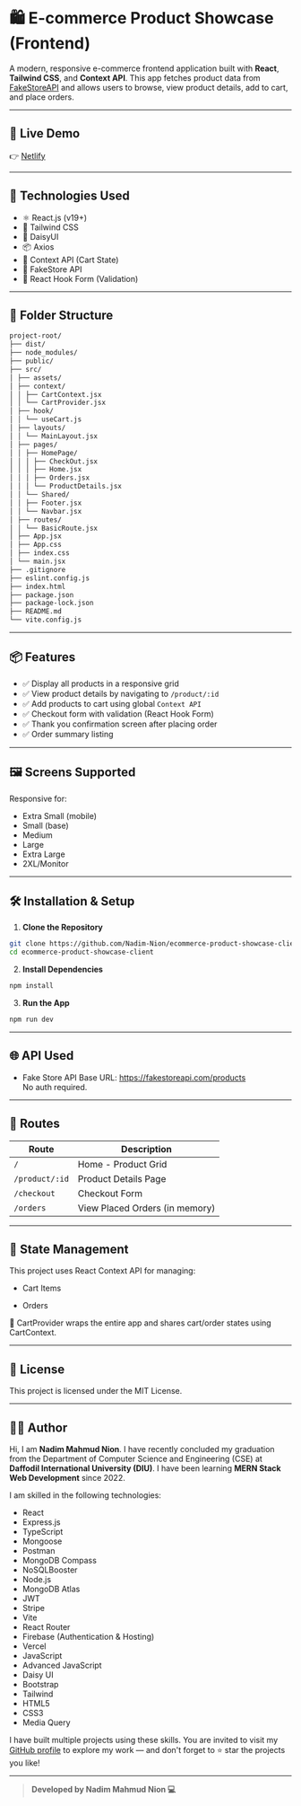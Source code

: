 # 🛍️ E-commerce Product Showcase (Frontend)

A modern, responsive e-commerce frontend application built with **React**, **Tailwind CSS**, and **Context API**. This app fetches product data from [FakeStoreAPI](https://fakestoreapi.com/) and allows users to browse, view product details, add to cart, and place orders.

---

## 🚀 Live Demo

👉 [Netlify](https://your-deployment-url.com)

---

## 🧰 Technologies Used

- ⚛️ React.js (v19+)
- 💨 Tailwind CSS
- 🎨 DaisyUI
- 📦 Axios
- 📂 Context API (Cart State)
- 📡 FakeStore API
- 🧪 React Hook Form (Validation)

---

## 📁 Folder Structure

```bash
project-root/
├── dist/
├── node_modules/
├── public/
├── src/
│ ├── assets/
│ ├── context/
│ │ ├── CartContext.jsx
│ │ └── CartProvider.jsx
│ ├── hook/
│ │ └── useCart.js
│ ├── layouts/
│ │ └── MainLayout.jsx
│ ├── pages/
│ │ ├── HomePage/
│ │ │ ├── CheckOut.jsx
│ │ │ ├── Home.jsx
│ │ │ ├── Orders.jsx
│ │ │ └── ProductDetails.jsx
│ │ └── Shared/
│ │ ├── Footer.jsx
│ │ └── Navbar.jsx
│ ├── routes/
│ │ └── BasicRoute.jsx
│ ├── App.jsx
│ ├── App.css
│ ├── index.css
│ └── main.jsx
├── .gitignore
├── eslint.config.js
├── index.html
├── package.json
├── package-lock.json
├── README.md
└── vite.config.js
```

---

## 📦 Features

- ✅ Display all products in a responsive grid
- ✅ View product details by navigating to `/product/:id`
- ✅ Add products to cart using global `Context API`
- ✅ Checkout form with validation (React Hook Form)
- ✅ Thank you confirmation screen after placing order
- ✅ Order summary listing

---

## 🖼️ Screens Supported

Responsive for:

- Extra Small (mobile)
- Small (base)
- Medium
- Large
- Extra Large
- 2XL/Monitor

---

## 🛠️ Installation & Setup

1. **Clone the Repository**

```bash
git clone https://github.com/Nadim-Nion/ecommerce-product-showcase-client.git
cd ecommerce-product-showcase-client
```

2. **Install Dependencies**

```bash
npm install
```

3. **Run the App**

```bash
npm run dev
```

---

## 🌐 API Used

- Fake Store API
  Base URL: https://fakestoreapi.com/products <br>
  No auth required.

---

## 📌 Routes

| Route          | Description                    |
| -------------- | ------------------------------ |
| `/`            | Home - Product Grid            |
| `/product/:id` | Product Details Page           |
| `/checkout`    | Checkout Form                  |
| `/orders`      | View Placed Orders (in memory) |

---

## 🧠 State Management

This project uses React Context API for managing:

- Cart Items

- Orders

📂 CartProvider wraps the entire app and shares cart/order states using CartContext.

---

## 📝 License

This project is licensed under the MIT License.

---

## 👨‍💻 Author

Hi, I am **Nadim Mahmud Nion**. I have recently concluded my graduation from the Department of Computer Science and Engineering (CSE) at **Daffodil International University (DIU)**. I have been learning **MERN Stack Web Development** since 2022.

I am skilled in the following technologies:

- React
- Express.js
- TypeScript
- Mongoose
- Postman
- MongoDB Compass
- NoSQLBooster
- Node.js
- MongoDB Atlas
- JWT
- Stripe
- Vite
- React Router
- Firebase (Authentication & Hosting)
- Vercel
- JavaScript
- Advanced JavaScript
- Daisy UI
- Bootstrap
- Tailwind
- HTML5
- CSS3
- Media Query

I have built multiple projects using these skills. You are invited to visit my [GitHub profile](https://github.com/Nadim-Nion) to explore my work — and don't forget to ⭐ star the projects you like!

---

> **Developed by Nadim Mahmud Nion 💻**
